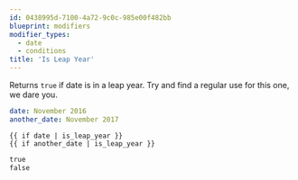 ```yaml
---
id: 0438995d-7100-4a72-9c0c-985e00f482bb
blueprint: modifiers
modifier_types:
  - date
  - conditions
title: 'Is Leap Year'
---
```

Returns `true` if date is in a leap year. Try and find a regular use for this one, we dare you.

```yaml
date: November 2016
another_date: November 2017
```

```
{{ if date | is_leap_year }}
{{ if another_date | is_leap_year }}
```

```html
true
false
```

